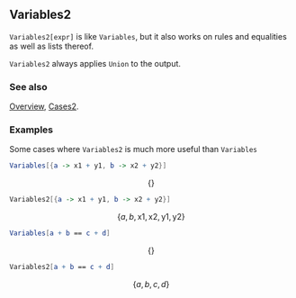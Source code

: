 ## Variables2

`Variables2[expr]` is like `Variables`, but it also works on rules and equalities as well as lists thereof.

`Variables2` always applies `Union` to the output.

### See also

[Overview](Extra/FeynCalc.md), [Cases2](Cases2.md).

### Examples

Some cases where `Variables2` is much more useful than `Variables`

```mathematica
Variables[{a -> x1 + y1, b -> x2 + y2}]
```

$$\{\}$$

```mathematica
Variables2[{a -> x1 + y1, b -> x2 + y2}]
```

$$\{a,b,\text{x1},\text{x2},\text{y1},\text{y2}\}$$

```mathematica
Variables[a + b == c + d]
```

$$\{\}$$

```mathematica
Variables2[a + b == c + d]
```

$$\{a,b,c,d\}$$
